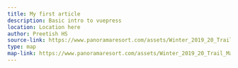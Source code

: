 ```yaml
---
title: My first article
description: Basic intro to vuepress
location: Location here 
author: Preetish HS
source-link: https://www.panoramaresort.com/assets/Winter_2019_20_Trail_Map.pdf
type: map
map-link: https://www.panoramaresort.com/assets/Winter_2019_20_Trail_Map_website.jpg
---
```


